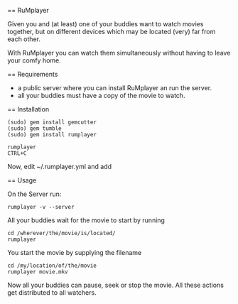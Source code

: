 == RuMplayer

Given you and (at least) one of your buddies want to watch movies together, but
on different devices which may be located (very) far from each other.

With RuMplayer you can watch them simultaneously without having to leave your comfy home.

== Requirements

* a public server where you can install RuMplayer an run the server.
* all your buddies must have a copy of the movie to watch.


== Installation

    (sudo) gem install gemcutter
    (sudo) gem tumble
    (sudo) gem install rumplayer

    rumplayer
    CTRL+C

Now, edit ~/.rumplayer.yml and add 

== Usage

On the Server run:

    rumplayer -v --server


All your buddies wait for the movie to start by running

    cd /wherever/the/movie/is/located/
    rumplayer

You start the movie by supplying the filename

    cd /my/location/of/the/movie
    rumplayer movie.mkv

Now all your buddies can pause, seek or stop the movie. 
All these actions get distributed to all watchers.

